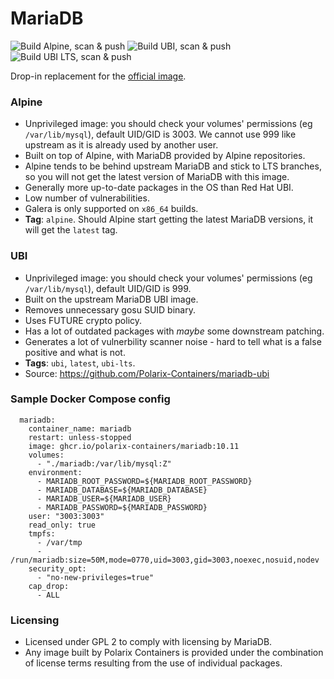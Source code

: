 # MariaDB

![Build Alpine, scan & push](https://github.com/Polarix-Containers/mariadb/actions/workflows/build.yml/badge.svg)
![Build UBI, scan & push](https://github.com/Polarix-Containers/mariadb-ubi/actions/workflows/build-11.yml/badge.svg)
![Build UBI LTS, scan & push](https://github.com/Polarix-Containers/mariadb-ubi/actions/workflows/build-lts.yml/badge.svg)

Drop-in replacement for the [official image](https://hub.docker.com/_/mariadb).

### Alpine
- Unprivileged image: you should check your volumes' permissions (eg `/var/lib/mysql`), default UID/GID is 3003. We cannot use 999 like upstream as it is already used by another user.
- Built on top of Alpine, with MariaDB provided by Alpine repositories.
- Alpine tends to be behind upstream MariaDB and stick to LTS branches, so you will not get the latest version of MariaDB with this image.
- Generally more up-to-date packages in the OS than Red Hat UBI.
- Low number of vulnerabilities.
- Galera is only supported on `x86_64` builds.
- **Tag**: `alpine`. Should Alpine start getting the latest MariaDB versions, it will get the `latest` tag.

### UBI
- Unprivileged image: you should check your volumes' permissions (eg `/var/lib/mysql`), default UID/GID is 999.
- Built on the upstream MariaDB UBI image.
- Removes unnecessary gosu SUID binary.
- Uses FUTURE crypto policy.
- Has a lot of outdated packages with *maybe* some downstream patching.
- Generates a lot of vulnerbility scanner noise - hard to tell what is a false positive and what is not.
- **Tags**: `ubi`, `latest`, `ubi-lts`.
- Source: https://github.com/Polarix-Containers/mariadb-ubi

### Sample Docker Compose config

```
  mariadb:
    container_name: mariadb
    restart: unless-stopped
    image: ghcr.io/polarix-containers/mariadb:10.11
    volumes:
      - "./mariadb:/var/lib/mysql:Z"
    environment:
      - MARIADB_ROOT_PASSWORD=${MARIADB_ROOT_PASSWORD}
      - MARIADB_DATABASE=${MARIADB_DATABASE}
      - MARIADB_USER=${MARIADB_USER}
      - MARIADB_PASSWORD=${MARIADB_PASSWORD}
    user: "3003:3003"
    read_only: true
    tmpfs:
      - /var/tmp
      - /run/mariadb:size=50M,mode=0770,uid=3003,gid=3003,noexec,nosuid,nodev
    security_opt:
      - "no-new-privileges=true"
    cap_drop:
      - ALL
```

### Licensing
- Licensed under GPL 2 to comply with licensing by MariaDB.
- Any image built by Polarix Containers is provided under the combination of license terms resulting from the use of individual packages.
